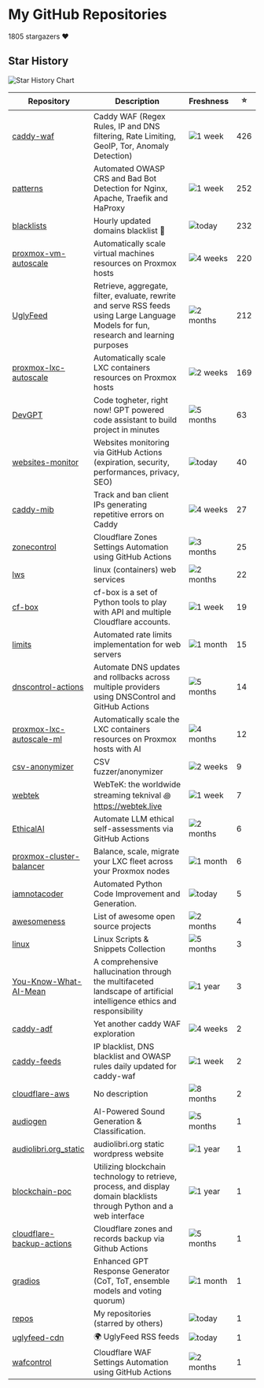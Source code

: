 
# My GitHub Repositories

1805 stargazers ❤️

## Star History

![Star History Chart](https://api.star-history.com/svg?repos=fabriziosalmi/caddy-waf,fabriziosalmi/patterns,fabriziosalmi/blacklists,fabriziosalmi/proxmox-vm-autoscale,fabriziosalmi/proxmox-lxc-autoscale,fabriziosalmi/UglyFeed,fabriziosalmi/DevGPT&type=Date&theme=dark)

| Repository | Description | Freshness | ⭐️ |
|------------|-------------|-----------|----|
| [caddy-waf](https://github.com/fabriziosalmi/caddy-waf) | Caddy WAF (Regex Rules, IP and DNS filtering, Rate Limiting, GeoIP, Tor, Anomaly Detection) | ![1 week](https://img.shields.io/badge/1%20week-brightgreen?style=flat-square) | 426 |
| [patterns](https://github.com/fabriziosalmi/patterns) | Automated OWASP CRS and Bad Bot Detection for Nginx, Apache, Traefik and HaProxy | ![1 week](https://img.shields.io/badge/1%20week-brightgreen?style=flat-square) | 252 |
| [blacklists](https://github.com/fabriziosalmi/blacklists) | Hourly updated domains blacklist 🚫  | ![today](https://img.shields.io/badge/today-brightgreen?style=flat-square) | 232 |
| [proxmox-vm-autoscale](https://github.com/fabriziosalmi/proxmox-vm-autoscale) | Automatically scale virtual machines resources on Proxmox hosts | ![4 weeks](https://img.shields.io/badge/4%20weeks-yellow?style=flat-square) | 220 |
| [UglyFeed](https://github.com/fabriziosalmi/UglyFeed) | Retrieve, aggregate, filter, evaluate, rewrite and serve RSS feeds using Large Language Models for fun, research and learning purposes | ![2 months](https://img.shields.io/badge/2%20months-orange?style=flat-square) | 212 |
| [proxmox-lxc-autoscale](https://github.com/fabriziosalmi/proxmox-lxc-autoscale) | Automatically scale LXC containers resources on Proxmox hosts | ![2 weeks](https://img.shields.io/badge/2%20weeks-yellow?style=flat-square) | 169 |
| [DevGPT](https://github.com/fabriziosalmi/DevGPT) | Code togheter, right now! GPT powered code assistant to build project in minutes | ![5 months](https://img.shields.io/badge/5%20months-orange?style=flat-square) | 63 |
| [websites-monitor](https://github.com/fabriziosalmi/websites-monitor) | Websites monitoring via GitHub Actions (expiration, security, performances, privacy, SEO) | ![today](https://img.shields.io/badge/today-brightgreen?style=flat-square) | 40 |
| [caddy-mib](https://github.com/fabriziosalmi/caddy-mib) | Track and ban client IPs generating repetitive errors on Caddy | ![4 weeks](https://img.shields.io/badge/4%20weeks-yellow?style=flat-square) | 27 |
| [zonecontrol](https://github.com/fabriziosalmi/zonecontrol) | Cloudflare Zones Settings Automation using GitHub Actions | ![3 months](https://img.shields.io/badge/3%20months-orange?style=flat-square) | 25 |
| [lws](https://github.com/fabriziosalmi/lws) | linux (containers) web services | ![2 months](https://img.shields.io/badge/2%20months-orange?style=flat-square) | 22 |
| [cf-box](https://github.com/fabriziosalmi/cf-box) | cf-box is a set of Python tools to play with API and multiple Cloudflare accounts. | ![1 week](https://img.shields.io/badge/1%20week-brightgreen?style=flat-square) | 19 |
| [limits](https://github.com/fabriziosalmi/limits) | Automated rate limits implementation for web servers | ![1 month](https://img.shields.io/badge/1%20month-yellow?style=flat-square) | 15 |
| [dnscontrol-actions](https://github.com/fabriziosalmi/dnscontrol-actions) | Automate DNS updates and rollbacks across multiple providers using DNSControl and GitHub Actions | ![5 months](https://img.shields.io/badge/5%20months-orange?style=flat-square) | 14 |
| [proxmox-lxc-autoscale-ml](https://github.com/fabriziosalmi/proxmox-lxc-autoscale-ml) | Automatically scale the LXC containers resources on Proxmox hosts with AI | ![4 months](https://img.shields.io/badge/4%20months-orange?style=flat-square) | 12 |
| [csv-anonymizer](https://github.com/fabriziosalmi/csv-anonymizer) | CSV fuzzer/anonymizer | ![2 weeks](https://img.shields.io/badge/2%20weeks-yellow?style=flat-square) | 9 |
| [webtek](https://github.com/fabriziosalmi/webtek) | WebTeK: the worldwide streaming teknival ꩜ https://webtek.live | ![1 week](https://img.shields.io/badge/1%20week-brightgreen?style=flat-square) | 7 |
| [EthicalAI](https://github.com/fabriziosalmi/EthicalAI) | Automate LLM ethical self-assessments via GitHub Actions | ![2 months](https://img.shields.io/badge/2%20months-orange?style=flat-square) | 6 |
| [proxmox-cluster-balancer](https://github.com/fabriziosalmi/proxmox-cluster-balancer) | Balance, scale, migrate your LXC fleet across your Proxmox nodes | ![1 month](https://img.shields.io/badge/1%20month-yellow?style=flat-square) | 6 |
| [iamnotacoder](https://github.com/fabriziosalmi/iamnotacoder) | Automated Python Code Improvement and Generation. | ![today](https://img.shields.io/badge/today-brightgreen?style=flat-square) | 5 |
| [awesomeness](https://github.com/fabriziosalmi/awesomeness) | List of awesome open source projects | ![2 months](https://img.shields.io/badge/2%20months-orange?style=flat-square) | 4 |
| [linux](https://github.com/fabriziosalmi/linux) | Linux Scripts & Snippets Collection | ![5 months](https://img.shields.io/badge/5%20months-orange?style=flat-square) | 3 |
| [You-Know-What-AI-Mean](https://github.com/fabriziosalmi/You-Know-What-AI-Mean) | A comprehensive hallucination through the multifaceted landscape of artificial intelligence ethics and responsibility | ![1 year](https://img.shields.io/badge/1%20year-orange?style=flat-square) | 3 |
| [caddy-adf](https://github.com/fabriziosalmi/caddy-adf) | Yet another caddy WAF exploration | ![4 weeks](https://img.shields.io/badge/4%20weeks-yellow?style=flat-square) | 2 |
| [caddy-feeds](https://github.com/fabriziosalmi/caddy-feeds) | IP blacklist, DNS blacklist and OWASP rules daily updated for caddy-waf | ![1 week](https://img.shields.io/badge/1%20week-brightgreen?style=flat-square) | 2 |
| [cloudflare-aws](https://github.com/fabriziosalmi/cloudflare-aws) | No description | ![8 months](https://img.shields.io/badge/8%20months-orange?style=flat-square) | 2 |
| [audiogen](https://github.com/fabriziosalmi/audiogen) | AI-Powered Sound Generation & Classification. | ![5 months](https://img.shields.io/badge/5%20months-orange?style=flat-square) | 1 |
| [audiolibri.org_static](https://github.com/fabriziosalmi/audiolibri.org_static) | audiolibri.org static wordpress website | ![1 year](https://img.shields.io/badge/1%20year-orange?style=flat-square) | 1 |
| [blockchain-poc](https://github.com/fabriziosalmi/blockchain-poc) | Utilizing blockchain technology to retrieve, process, and display domain blacklists through Python and a web interface | ![1 year](https://img.shields.io/badge/1%20year-orange?style=flat-square) | 1 |
| [cloudflare-backup-actions](https://github.com/fabriziosalmi/cloudflare-backup-actions) | Cloudflare zones and records backup via Github Actions | ![5 months](https://img.shields.io/badge/5%20months-orange?style=flat-square) | 1 |
| [gradios](https://github.com/fabriziosalmi/gradios) | Enhanced GPT Response Generator (CoT, ToT, ensemble models and voting quorum) | ![1 month](https://img.shields.io/badge/1%20month-yellow?style=flat-square) | 1 |
| [repos](https://github.com/fabriziosalmi/repos) | My repositories (starred by others) | ![today](https://img.shields.io/badge/today-brightgreen?style=flat-square) | 1 |
| [uglyfeed-cdn](https://github.com/fabriziosalmi/uglyfeed-cdn) | 🌍 UglyFeed RSS feeds | ![today](https://img.shields.io/badge/today-brightgreen?style=flat-square) | 1 |
| [wafcontrol](https://github.com/fabriziosalmi/wafcontrol) | Cloudflare WAF Settings Automation using GitHub Actions | ![2 months](https://img.shields.io/badge/2%20months-orange?style=flat-square) | 1 |

